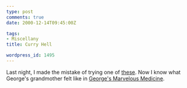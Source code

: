 ```yaml
---
type: post
comments: true
date: 2000-12-14T09:45:00Z

tags:
- Miscellany
title: Curry Hell

wordpress_id: 1495
---
```


Last night, I made the mistake of trying one of [these](http://www.curryhell.com). Now I know what George's grandmother felt like in [George's Marvelous Medicine](http://www.amazon.co.uk/exec/obidos/ASIN/014031492X/026-0617916-9523622). 
